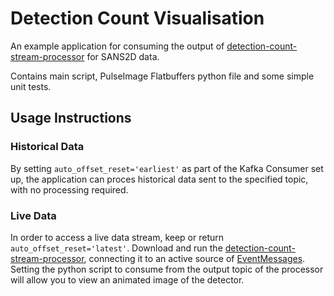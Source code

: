 # Detection Count Visualisation
An example application for consuming the output of [detection-count-stream-processor](https://github.com/ScreamingUdder/detection-count-stream-processor) for SANS2D data.

Contains main script, PulseImage Flatbuffers python file and some simple unit tests.

## Usage Instructions

### Historical Data
By setting `auto_offset_reset='earliest'` as part of the Kafka Consumer set up, the application can proces historical data sent to the specified topic, with no processing required.

### Live Data
In order to access a live data stream, keep or return `auto_offset_reset='latest'`. Download and run the  [detection-count-stream-processor](https://github.com/ScreamingUdder/detection-count-stream-processor), connecting it to an active source of [EventMessages](https://github.com/ess-dmsc/streaming-data-types/blob/master/schemas/ev42_events.fbs). Setting the python script to consume from the output topic of the processor will allow you to view an animated image of the detector.
